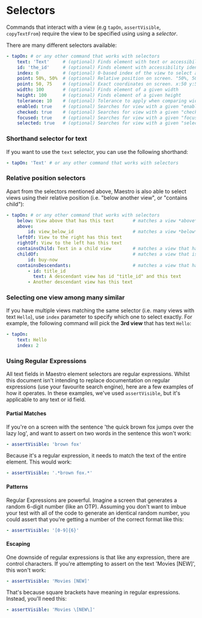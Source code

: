 # Selectors

Commands that interact with a view (e.g `tapOn`, `assertVisible`, `copyTextFrom`) require the view to be specified using using a _selector_.

There are many different selectors available:

```yaml
- tapOn: # or any other command that works with selectors
    text: 'Text'     # (optional) Finds element with text or accessibility text that matches the regular expression
    id: 'the_id'     # (optional) Finds element with accessibility identifier that matches the regular expression
    index: 0         # (optional) 0-based index of the view to select among those that match all other criteria
    point: 50%, 50%  # (optional) Relative position on screen. "50%, 50%" is the middle of screen
    point: 50, 75    # (optional) Exact coordinates on screen. x:50 y:50, in pixels
    width: 100       # (optional) Finds element of a given width
    height: 100      # (optional) Finds element of a given height
    tolerance: 10    # (optional) Tolerance to apply when comparing width and height
    enabled: true    # (optional) Searches for view with a given "enabled" state
    checked: true    # (optional) Searches for view with a given "checked" state
    focused: true    # (optional) Searches for view with a given "focused" state
    selected: true   # (optional) Searches for view with a given "selected" state
```

### Shorthand selector for text

If you want to use the `text` selector, you can use the following shorthand:

```yaml
- tapOn: 'Text' # or any other command that works with selectors
```

### Relative position selectors

Apart from the selectors mentioned above, Maestro is also able to select views using their relative position (i.e. "below another view", or "contains child"):

```yaml
- tapOn: # or any other command that works with selectors
    below: View above that has this text       # matches a view *above* that has the given text
    above:
        id: view_below_id                      # matches a view *below* that has the given id
    leftOf: View to the right has this text
    rightOf: View to the left has this text
    containsChild: Text in a child view        # matches a view that has a *direct* child view with the given text
    childOf:                                   # matches a view that is a child of a view with id "buy-now"
        id: buy-now
    containsDescendants:                       # matches a view that has all the descendant views given below
        - id: title_id
          text: A descendant view has id "title_id" and this text
        - Another descendant view has this text
```

### Selecting one view among many similar

If you have multiple views matching the same selector (i.e. many views with text `Hello`), use `index` parameter to specify which one to select exactly. For example, the following command will pick the **3rd view** that has text `Hello`:

```yaml
- tapOn:
    text: Hello
    index: 2
```

### Using Regular Expressions

All text fields in Maestro element selectors are regular expressions. Whilst this document isn't intending to replace documentation on regular expressions (use your favourite search engine), here are a few examples of how it operates. In these examples, we've used `assertVisible`, but it's applicable to any text or id field.

#### Partial Matches

If you're on a screen with the sentence 'the quick brown fox jumps over the lazy log', and want to assert on two words in the sentence this won't work:

```yaml
- assertVisible: 'brown fox'
```

Because it's a regular expression, it needs to match the text of the entire element. This would work:

```yaml
- assertVisible: '.*brown fox.*'
```

#### Patterns

Regular Expressions are powerful. Imagine a screen that generates a random 6-digit number (like an OTP). Assuming you don't want to imbue your test with all of the code to generate an identical random number, you could assert that you're getting a number of the correct format like this:

```yaml
- assertVisible: '[0-9]{6}'
```

#### Escaping

One downside of regular expressions is that like any expression, there are control characters. If you're attempting to assert on the text 'Movies \[NEW]', this won't work:

```yaml
- assertVisible: 'Movies [NEW]'
```

That's because square brackets have meaning in regular expressions. Instead, you'll need this:

```yaml
- assertVisible: 'Movies \[NEW\]'
```
